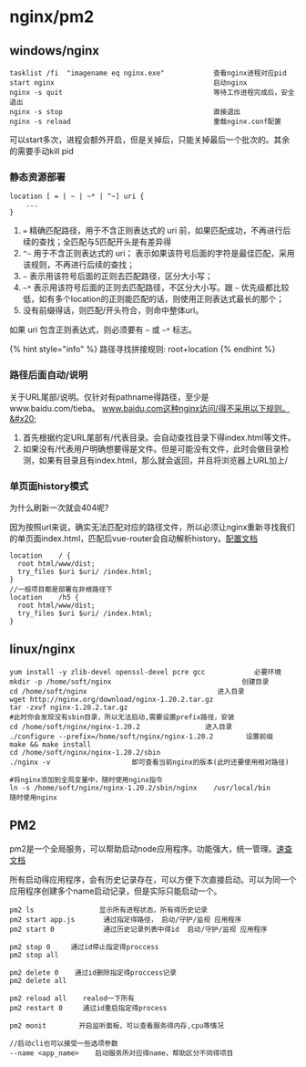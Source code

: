 # nginx/pm2

## windows/nginx

```
tasklist /fi  "imagename eq nginx.exe"            查看nginx进程对应pid
start nginx                                       启动nginx
nginx -s quit                                     等待工作进程完成后，安全退出
nginx -s stop                                     直接退出
nginx -s reload                                   重载nginx.conf配置
```

可以start多次，进程会额外开启，但是关掉后，只能关掉最后一个批次的。其余的需要手动kill pid

### 静态资源部署

```
location [ = | ~ | ~* | ^~] uri {
	...
}
```

1. `=` 精确匹配路径，用于不含正则表达式的 uri 前，如果匹配成功，不再进行后续的查找；全匹配与5匹配开头是有差异得
2. `^~` 用于不含正则表达式的 uri； 表示如果该符号后面的字符是最佳匹配，采用该规则，不再进行后续的查找；
3. `~` 表示用该符号后面的正则去匹配路径，区分大小写；
4. `~*` 表示用该符号后面的正则去匹配路径，不区分大小写。跟 `~` 优先级都比较低，如有多个location的正则能匹配的话，则使用正则表达式最长的那个；
5. 没有前缀得话，则匹配/开头符合，则命中整体url。

如果 uri 包含正则表达式，则必须要有 `~` 或 `~*` 标志。

{% hint style="info" %}
路径寻找拼接规则: root+location
{% endhint %}

### 路径后面自动/说明

关于URL尾部/说明。仅针对有pathname得路径，至少是www.baidu.com/tieba。 www.baidu.com这种nginx访问/得不采用以下规则。&#x20;

1. 首先根据约定URL尾部有/代表目录。会自动查找目录下得index.html等文件。
2. 如果没有/代表用户明确想要得是文件。但是可能没有文件，此时会做目录检测，如果有目录且有index.html，那么就会返回，并且将浏览器上URL加上/

### 单页面history模式

为什么刷新一次就会404呢?

因为按照url来说，确实无法匹配对应的路径文件，所以必须让nginx重新寻找我们的单页面index.html，匹配后vue-router会自动解析history。[配置文档](https://router.vuejs.org/zh/guide/essentials/history-mode.html#%E5%90%8E%E7%AB%AF%E9%85%8D%E7%BD%AE%E4%BE%8B%E5%AD%90)

```
location    / {
  root html/www/dist;
  try_files $uri $uri/ /index.html;
}
//一般项目都是部署在非根路径下
location    /h5 {
  root html/www/dist;
  try_files $uri $uri/ /index.html;
}
```

## linux/nginx

```
yum install -y zlib-devel openssl-devel pcre gcc            必要环境
mkdir -p /home/soft/nginx                                创建目录
cd /home/soft/nginx                                进入目录
wget http://nginx.org/download/nginx-1.20.2.tar.gz
tar -zxvf nginx-1.20.2.tar.gz
#此时你会发现没有sbin目录，所以无法启动,需要设置prefix路径，安装
cd /home/soft/nginx/nginx-1.20.2                进入目录
./configure --prefix=/home/soft/nginx/nginx-1.20.2        设置前缀
make && make install
cd /home/soft/nginx/nginx-1.20.2/sbin        
./nginx -v                    即可查看当前nginx的版本(此时还要使用相对路径)

#将nginx添加到全局变量中，随时使用nginx指令
ln -s /home/soft/nginx/nginx-1.20.2/sbin/nginx    /usr/local/bin     随时使用nginx

```

## PM2

pm2是一个全局服务，可以帮助启动node应用程序。功能强大，统一管理。[速查文档](https://pm2.keymetrics.io/docs/usage/quick-start/)

所有启动得应用程序，会有历史记录存在，可以方便下次直接启动。可以为同一个应用程序创建多个name启动记录，但是实际只能启动一个。

```
pm2 ls                显示所有进程状态，所有得历史记录
pm2 start app.js       通过指定得路径， 启动/守护/监视 应用程序
pm2 start 0            通过历史记录列表中得id  启动/守护/监视 应用程序

pm2 stop 0     通过id停止指定得proccess
pm2 stop all

pm2 delete 0    通过id删除指定得proccess记录
pm2 delete all

pm2 reload all    realod一下所有
pm2 restart 0     通过id重启指定得process

pm2 monit        开启监听面板，可以查看服务得内存,cpu等情况

//启动cli也可以接受一些选项参数
--name <app_name>    启动服务所对应得name，帮助区分不同得项目

```
